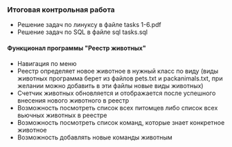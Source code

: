 ### Итоговая контрольная работа
* Решение задач по линуксу в файле tasks 1-6.pdf
* Решение задач по SQL в файле sql tasks.sql


#### Функционал программы "Реестр животных"
* Навигация по меню
* Реестр определяет новое животное в нужный класс по виду (виды животных программа берет из файлов
pets.txt и packanimals.txt, при желании можно добавить в эти файлы новые виды животных)
* Счетчик животных обновляется и отображается после успешного внесения нового животного в реестр
* Возможность посмотреть список всех питомцев либо список всех вьючных животных в реестре
* Возможность посмотреть список команд, которые знает конкретное животное
* Возможность добавлять новые команды животным